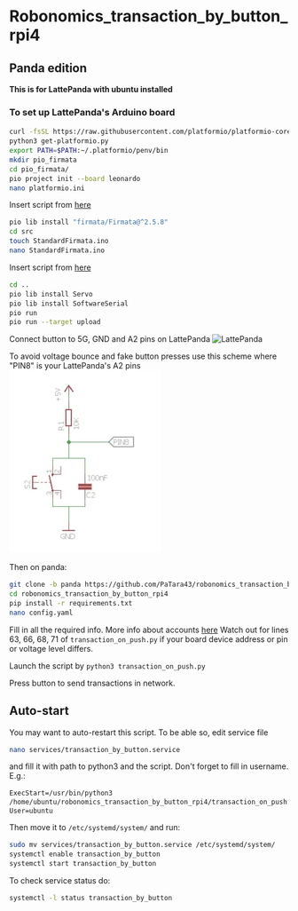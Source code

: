 # Robonomics_transaction_by_button_rpi4
## Panda edition
**This is for LattePanda with ubuntu installed**
### To set up LattePanda's Arduino board
```bash
curl -fsSL https://raw.githubusercontent.com/platformio/platformio-core-installer/master/get-platformio.py -o get-platformio.py
python3 get-platformio.py
export PATH=$PATH:~/.platformio/penv/bin
mkdir pio_firmata
cd pio_firmata/
pio project init --board leonardo
nano platformio.ini
```
Insert script from [here](https://platformio.org/lib/show/307/Firmata/installation)
```bash
pio lib install "firmata/Firmata@^2.5.8"
cd src
touch StandardFirmata.ino
nano StandardFirmata.ino
```
Insert script from [here](https://platformio.org/lib/show/307/Firmata/examples)
```bash
cd ..
pio lib install Servo
pio lib install SoftwareSerial
pio run
pio run --target upload
```
Connect button to 5G, GND and A2 pins on LattePanda
![LattePanda](https://core-electronics.com.au/media/wysiwyg/tutorials/sam/Pinout-Development-Support.png "LattePanda")

To avoid voltage bounce and fake button presses use this scheme where "PIN8" is your LattePanda's A2 pins
![scheme](https://github.com/PaTara43/media/blob/master/button_panda?raw=true "scheme")

Then on panda:
```bash
git clone -b panda https://github.com/PaTara43/robonomics_transaction_by_button_rpi4
cd robonomics_transaction_by_button_rpi4
pip install -r requirements.txt
nano config.yaml
```

Fill in all the required info. More info about accounts [here](https://wiki.robonomics.network/docs/create-account-in-dapp/)
Watch out for lines 63, 66, 68, 71 of `transaction_on_push.py` if your board device address or pin or voltage level differs.

Launch the script by `python3 transaction_on_push.py`

Press button to send transactions in network.

## Auto-start
You may want to auto-restart this script. To be able so, edit service file
```bash
nano services/transaction_by_button.service
```
and fill it with path to python3 and the script. Don't forget to fill in username. E.g.:
```
ExecStart=/usr/bin/python3 /home/ubuntu/robonomics_transaction_by_button_rpi4/transaction_on_push.py
User=ubuntu
```
Then move it to `/etc/systemd/system/` and run:
```bash
sudo mv services/transaction_by_button.service /etc/systemd/system/
systemctl enable transaction_by_button
systemctl start transaction_by_button
```
To check service status do:
```bash
systemctl -l status transaction_by_button
```

